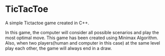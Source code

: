 # TicTacToe
A simple Tictactoe game created in C++.

In this game, the computer will consider all possible scenarios and play the most optimal move.
This game has been created using Minimax Algorithm.
Also, when two players(human and computer in this case) at the same level play each other, the game will always end in a draw.
